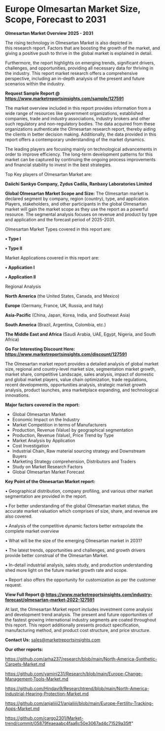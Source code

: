 # Europe Olmesartan Market Size, Scope, Forecast to 2031

<Strong> Olmesartan Market Overview 2025 - 2031</strong>

The rising technology in Olmesartan Market is also depicted in this research report. Factors that are boosting the growth of the market, and giving a positive push to thrive in the global market is explained in detail.

Furthermore, the report highlights on emerging trends, significant drivers, challenges, and opportunities, providing all necessary data for thriving in the industry. This report market research offers a comprehensive perspective, including an in-depth analysis of the present and future scenarios within the industry.

<strong>Request Sample Report @ <a href=https://www.marketreportsinsights.com/sample/127591>https://www.marketreportsinsights.com/sample/127591</a></strong>

The market overview included in this report provides information from a wide range of resources like government organizations, established companies, trade and industry associations, industry brokers and other such regulatory and non-regulatory bodies. The data acquired from these organizations authenticate the Olmesartan research report, thereby aiding the clients in better decision making. Additionally, the data provided in this report offers a contemporary understanding of the market dynamics.

The leading players are focusing mainly on technological advancements in order to improve efficiency. The long-term development patterns for this market can be captured by continuing the ongoing process improvements and financial stability to invest in the best strategies.

Top Key players of Olmesartan Market are:

<strong>Daiichi Sankyo Company, Zydus Cadila, Ranbaxy Laboratories Limited</strong>

<strong><b>Global Olmesartan Market Scope and Size:</b></strong>
The Olmesartan market is declared segment by company, region (country), type, and application. Players, stakeholders, and other participants in the global Olmesartan market will gain the market scope as they use the report as a powerful resource. The segmental analysis focuses on revenue and product by type and application and the forecast period of 2025-2031.

Olmesartan Market Types covered in this report are:

<strong>• Type I

• Type II</strong>

Market Applications covered in this report are:

<strong>• Application I

• Application II</strong> 

Regional Analysis

<strong>North America</strong> (the United States, Canada, and Mexico)

<strong>Europe</strong> (Germany, France, UK, Russia, and Italy)

<strong>Asia-Pacific</strong> (China, Japan, Korea, India, and Southeast Asia)

<strong>South America</strong> (Brazil, Argentina, Colombia, etc.)

<strong>The Middle East and Africa</strong> (Saudi Arabia, UAE, Egypt, Nigeria, and South Africa)

<strong>Go For Interesting Discount Here: <a href=https://www.marketreportsinsights.com/discount/127591>https://www.marketreportsinsights.com/discount/127591</a></strong>

The Olmesartan market report provides a detailed analysis of global market size, regional and country-level market size, segmentation market growth, market share, competitive Landscape, sales analysis, impact of domestic and global market players, value chain optimization, trade regulations, recent developments, opportunities analysis, strategic market growth analysis, product launches, area marketplace expanding, and technological innovations.

<strong><b>Major factors covered in the report:</b></strong>
<ul>
  <li>Global Olmesartan Market </li>
  <li>Economic Impact on the Industry</li>
  <li>Market Competition in terms of Manufacturers</li>
  <li>Production, Revenue (Value) by geographical segmentation</li>
  <li>Production, Revenue (Value), Price Trend by Type</li>
  <li>Market Analysis by Application</li>
  <li>Cost Investigation</li>
  <li>Industrial Chain, Raw material sourcing strategy and Downstream Buyers</li>
  <li>Marketing Strategy comprehension, Distributors and Traders</li>
  <li>Study on Market Research Factors</li>
  <li>Global Olmesartan Market Forecast</li>
</ul>

<strong><b>Key Point of the Olmesartan Market report:</b></strong>

• Geographical distribution, company profiling, and various other market segmentation are provided in the report.

• For better understanding of the global Olmesartan market status, the accurate market valuation which comprises of size, share, and revenue are also covered.

• Analysis of the competitive dynamic factors better extrapolate the complete market overview

• What will be the size of the emerging Olmesartan market in 2031?

• The latest trends, opportunities and challenges, and growth drivers provide better construal of the Olmesartan Market.

• In-detail industrial analysis, sales study, and production understanding shed more light on the future market growth rate and scope.

• Report also offers the opportunity for customization as per the customer request.

<strong><b>View Full Report @ <a href=https://www.marketreportsinsights.com/industry-forecast/olmesartan-market-2022-127591>https://www.marketreportsinsights.com/industry-forecast/olmesartan-market-2022-127591</a></b></strong>


At last, the Olmesartan Market report includes investment come analysis and development trend analysis. The present and future opportunities of the fastest growing international industry segments are coated throughout this report. This report additionally presents product specification, manufacturing method, and product cost structure, and price structure.

<strong>Contact Us:</strong>
sales@marketreportsinsights.com

<strong>Our other reports:</strong>

<a href=https://github.com/arha237/research/blob/main/North-America-Synthetic-Carpets-Market.md>https://github.com/arha237/research/blob/main/North-America-Synthetic-Carpets-Market.md</a>

<a href=https://github.com/yamini231/Research/blob/main/Europe-Change-Management-Tools-Market.md>https://github.com/yamini231/Research/blob/main/Europe-Change-Management-Tools-Market.md</a>

<a href=https://github.com/Hindavi9/Researchtrend/blob/main/North-America-Industrial-Hearing-Protection-Market.md>https://github.com/Hindavi9/Researchtrend/blob/main/North-America-Industrial-Hearing-Protection-Market.md</a>

<a href=https://github.com/anjaliiii21/anjaliiii/blob/main/Europe-Fertility-Tracking-Apps-Market.md>https://github.com/anjaliiii21/anjaliiii/blob/main/Europe-Fertility-Tracking-Apps-Market.md</a>

<a href=https://github.com/cargo2301/Market-trend/commit/05879feaeaabc4faa8c50e3067ad4c71529a35ff>https://github.com/cargo2301/Market-trend/commit/05879feaeaabc4faa8c50e3067ad4c71529a35ff</a>"
